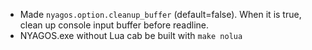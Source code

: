 - Made `nyagos.option.cleanup_buffer` (default=false). When it is true, clean up console input buffer before readline.
- NYAGOS.exe without Lua cab be built with `make nolua`
